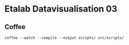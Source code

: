 Etalab Datavisualisation 03
================


## Coffee
	coffee --watch --compile --output scripts/ src/scripts/
